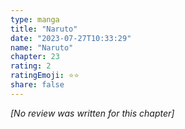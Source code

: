 ```yaml
---
type: manga
title: "Naruto"
date: "2023-07-27T10:33:29"
name: "Naruto"
chapter: 23
rating: 2
ratingEmoji: ⭐️⭐️
share: false
---
```


*[No review was written for this chapter]*
